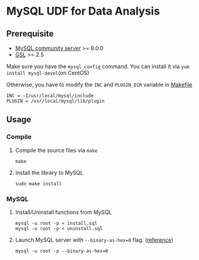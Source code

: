# MySQL UDF for Data Analysis

## Prerequisite
-   [MySQL community server](https://dev.mysql.com/downloads/mysql/) >= 8.0.0
-   [GSL](https://www.gnu.org/software/gsl/) >= 2.5

Make sure you have the `mysql_config` command. You can install it via `yum install mysql-devel`(on CentOS)

Otherwise, you have to modify the `INC` and `PLUGIN_DIR` variable in [Makefile](Makefile)

```
INC = -I/usr/local/mysql/include
PLUGIN = /usr/local/mysql/lib/plugin
```

## Usage

### Compile

1.  Compile the source files via `make`

    ```
    make
    ```

2.  Install the library to MySQL

    ```
    sudo make install
    ```

### MySQL

1.  Install/Uninstall functions from MySQL
    
    ```
    mysql -u root -p < install.sql
    mysql -u root -p < uninstall.sql
    ```

2.  Launch MySQL server with `--binary-as-hex=0` flag. ([reference](https://bugs.mysql.com/bug.php?id=99480))

    ```
    mysql -u root -p --binary-as-hex=0
    ```
